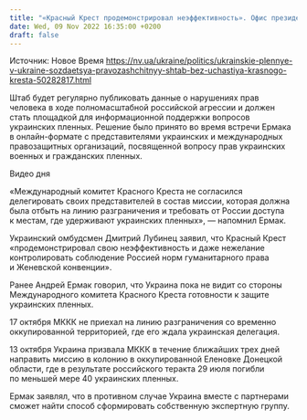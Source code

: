 ```yaml
---
title: "«Красный Крест продемонстрировал неэффективность». Офис президента создаст правозащитный штаб"
date: Wed, 09 Nov 2022 16:35:00 +0200
draft: false
---
```

Источник: Новое Время https://nv.ua/ukraine/politics/ukrainskie-plennye-v-ukraine-sozdaetsya-pravozashchitnyy-shtab-bez-uchastiya-krasnogo-kresta-50282817.html


 Штаб будет регулярно публиковать данные о нарушениях прав человека в ходе полномасштабной российской агрессии и должен стать площадкой для информационной поддержки вопросов украинских пленных. Решение было принято во время встречи Ермака в онлайн-формате с представителями украинских и международных правозащитных организаций, посвященной вопросу прав украинских военных и гражданских пленных.

 Видео дня   

«Международный комитет Красного Креста не согласился делегировать своих представителей в состав миссии, которая должна была отбыть на линию разграничения и требовать от России доступа к местам, где удерживают украинских пленных», — напомнил Ермак.

Украинский омбудсмен Дмитрий Лубинец заявил, что Красный Крест «продемонстрировал свою неэффективность и даже нежелание контролировать соблюдение Россией норм гуманитарного права и Женевской конвенции».

Ранее Андрей Ермак говорил, что Украина пока не видит со стороны Международного комитета Красного Креста готовности к защите украинских пленных.

17 октября МККК не приехал на линию разграничения со временно оккупированной территорией, где его ждала украинская делегация.

13 октября Украина призвала МККК в течение ближайших трех дней направить миссию в колонию в оккупированной Еленовке Донецкой области, где в результате российского теракта 29 июля погибли по меньшей мере 40 украинских пленных.

Ермак заявлял, что в противном случае Украина вместе с партнерами сможет найти способ сформировать собственную экспертную группу.
